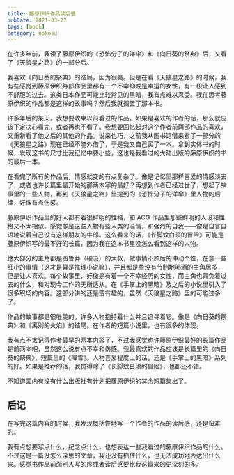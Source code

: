 ```yaml
---
title: 藤原伊织作品读后感
pubDate: 2021-03-27
tags: [book]
category: nokosu
---
```


在许多年前，我读了藤原伊织的《恐怖分子的洋伞》和《向日葵的祭典》后，又看了《天狼星之路》的一部分后。

我喜欢《向日葵的祭典》的结局，因为很美。但是在看《天狼星之路》的时候，我有些感觉到藤原伊织每部作品里都有一个不幸抑或是幸运的女性，有一段让人感到不舒服的过去。这类日本作品可能比较常见的黑暗，我有点难以忍受。我在思考藤原伊织的作品都是这样的故事吗？然后我就搁置了那本书。

许多年后的某天，我想要收束以前看过的作品。如果是喜欢的作者的话，那么就应该下定决心看完，或者再也不看了。我想要回忆起对这个作者前两部作品的喜欢，又重新看了他之后的其他的作品。说来也巧，之前我从图书馆借来看了一部分的《天狼星之路》现在已经不能外借了，于是我又自己买了一本。拿到实体书的时候，发现这书的尺寸比我记忆中要小些，这也是我看过的大陆出版的藤原伊织的书的最后一本。

在看完了所有的作品后，情感就变的有点复杂了。像是记忆里那样喜爱的情感淡去了，或者也许长篇里最开始的那两本写的最好？再想到作者已经过世了，想起了故事里的一些人物，再到《天狼星之路》里提到的《恐怖分子的洋伞》里人物的后续，好像有点伤感。

藤原伊织作品里的好人都有着很鲜明的性格，和 ACG 作品里那些鲜明的人设和性格又不太相似。感觉像是这些人物有些人类的温情，和强烈的自我——像是自言自语地说着自己没有这样朋友的牛郎。这么看来的话，《长脚蚊白须的冒险》可能是藤原伊织写的最不好的长篇，因为我在这本书里没怎么看到这样的人物。

绝大部分的主角都是蛮鲁莽（硬派）的大叔，做事情不顾后的冲动个性，在意一些细小的事情（这才是算是推理小说嘛），并且都是些没有节制地喝酒的主角居多，但是让人喜欢。每个故事里，好像是有着一个不幸经历的女性，而主角也背负着过去的什么，和对现今工作的无所适从。在《手掌上的黑暗》及之后的小说里引入了很多职场的内容。这部分讲的还是蛮有趣的，虽然《天狼星之路》里的可能过多了。

作品的故事都是很唯美的，许多人物抱持着什么并且追寻着它。像是《向日葵的祭典》和《离别的火焰》的结尾。在作者的短篇小说里，也有很多的体现。

我有点不太记得作者最早的两本内容了，不过我感觉也许藤原伊织最好的长篇作品是前两本吧，虽然这么说有点不幸和伤感。我最喜欢的作品应该是长篇里的《向日葵的祭典》，短篇里的《降雪》。人物喜爱程度上的话，还是《手掌上的黑暗》系列的好。如果是推荐的话，我觉得除了《长脚蚊白须的冒险》，也都还不错。

不知道国内有没有什么出版社有计划把藤原伊织的其余短篇集出了。

## 后记

在写完这篇内容的时候，我发现概括性地写一个作者的作品的读后感，还是蛮难的。

我有点想要写点什么，纪念点什么，也想表达一些我看过的藤原伊织作品的什么。不过这是一篇没怎么深思的文章，我还没有抓住什么，也无法成功地表达出什么来。感觉书作品前面别人写的序或者读后感要比我这篇来的更深刻的多。
